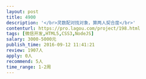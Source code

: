```yaml
---                
layout: post       
title: 4900           
description: '</br>灵数配对找对象，算两人契合度</br>'     
contenturl: https://pro.lagou.com/project/198.html      
tags: [微信开发,HTML5,CSS3,NodeJS]            
salary: 3000-5000元          
publish_time: 2016-09-12 11:41:21         
review: 1907人                   
apply: 0人                   
recommend: 5人                   
time_range: 1-2周              
---                 
```

